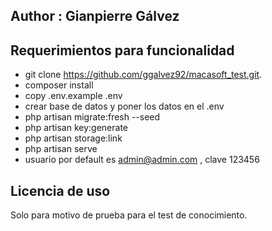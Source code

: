 ## Author : Gianpierre Gálvez

## Requerimientos para funcionalidad
- git clone https://github.com/ggalvez92/macasoft_test.git.
- composer install
- copy .env.example .env
- crear base de datos y poner los datos en el .env
- php artisan migrate:fresh --seed
- php artisan key:generate
- php artisan storage:link
- php artisan serve
- usuario por default es admin@admin.com , clave 123456

## Licencia de uso 

Solo para motivo de prueba para el test de conocimiento.
